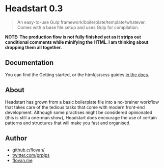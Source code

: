 # Headstart 0.3


> An easy-to-use Gulp framework/boilerplate/template/whatever.
  Comes with a base file setup and uses Gulp for compilation.

__NOTE: The production flow is not fully finished yet as it strips out conditional comments while minifying the HTML. I am thinking about dropping them all together.__

## Documentation

You can find the Getting started, or the html/js/scss guides [in the docs](https://github.com/flovan/Headstart/tree/master/docs).

## About

Headstart has grown from a basic boilerplate file into a no-brainer workflow that takes care of the tedious tasks that come with modern front-end development.
Although some practises might be considered opinionated (this is still a one-man show), Headstart does encourage the use of certain patterns and structures that will make you fast and organised.

## Author

 + [github.c/flovan/](https://github.com/flovan/)
 + [twitter.com/prplps](https://twitter.com/prplps)
 + [flovan.me](http://flovan.me)
